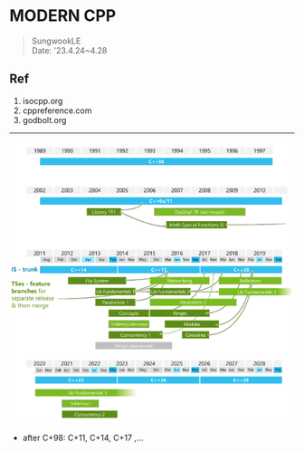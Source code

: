 # MODERN CPP
> SungwookLE  
> Date: '23.4.24~4.28  

## Ref
1. isocpp.org
2. cppreference.com
3. godbolt.org
---

![](img/2023-04-24-16-54-23.png)
- after C+98: C+11, C+14, C+17 ,... 


